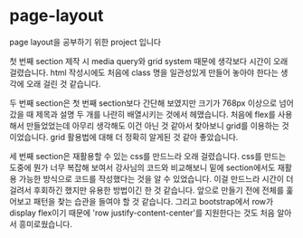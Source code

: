 # page-layout
page layout을 공부하기 위한 project 입니다

첫 번째 section 제작 시 media query와 grid system 때문에 생각보다 시간이 오래 걸렸습니다. 
html 작성시에도 처음에 class 명을 일관성있게 만들어 놓아야 한다는 생각에 오래 걸린 것 같습니다.

두 번째 section은 첫 번째 section보다 간단해 보였지만 크기가 768px 이상으로 넘어갔을 때 제목과 설명 두 개를 나란히 배열시키는 것에서 헤맸습니다.
처음에 flex를 사용해서 만들었었는데 아무리 생각해도 이건 아닌 것 같아서 찾아보니 grid를 이용하는 것이었습니다.
grid 활용법에 대해 더 정확히 알게된 것 같아 좋았습니다.

세 번째 section은 재활용할 수 있는 css를 만드느라 오래 걸렸습니다. css를 만드는 도중에 뭔가 너무 복잡해 보여서 강사님의 코드와 비교해보니 밑에 section에서도 재활용 가능한
방식으로 코드를 작성했다는 것을 알 수 있었습니다. 이걸 만드느라 시간이 더 걸려서 후회하긴 했지만 유용한 방법이긴 한 것 같습니다. 앞으로 만들기 전에 전체를 훑어보고 패턴을 찾는 습관을
들여야 할 것 같습니다. 그리고 bootstrap에서 row가 display flex이기 때문에 'row justify-content-center'를 지원한다는 것도 처음 알아서 흥미로웠습니다.
